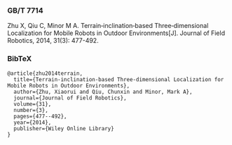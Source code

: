 ### GB/T 7714

Zhu X, Qiu C, Minor M A. Terrain‐inclination‐based Three‐dimensional Localization for Mobile Robots in Outdoor Environments[J]. Journal of Field Robotics, 2014, 31(3): 477-492.



### BibTeX

```
@article{zhu2014terrain,
  title={Terrain-inclination-based Three-dimensional Localization for Mobile Robots in Outdoor Environments},
  author={Zhu, Xiaorui and Qiu, Chunxin and Minor, Mark A},
  journal={Journal of Field Robotics},
  volume={31},
  number={3},
  pages={477--492},
  year={2014},
  publisher={Wiley Online Library}
}
```

